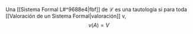 Una [[Sistema Formal L#^9688e4|fbf]] de $\mathcal{L}$ es una tautología si para toda [[Valoración de un Sistema Formal|valoración]] v, $$v(A) = V$$